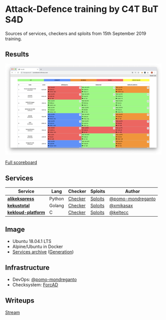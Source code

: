 # Attack-Defence training by C4T BuT S4D

Sources of services, checkers and sploits from 15th September 2019 training.


## Results

![Top](scoreboard/top.png)

[Full scoreboard](scoreboard/full.png)


## Services

| Service | Lang | Checker | Sploits | Author |
|--------|------|-------|---------|-------|
| **[alikekspress](services/alikekspress/)** | Python | [Checker](checkers/alikekspress/) | [Sploits](sploits/alikekspress/) | [@pomo-mondreganto](https://github.com/pomo-mondreganto) |
| **[kekustotal](services/kekustotal/)** | Golang | [Checker](checkers/kekustotal/) | [Sploits](sploits/kekustotal/) | [@xmikasax](https://github.com/xmikasax) |
| **[kekloud-platform](services/kekloud-platform/)** | C | [Checker](checkers/kekloud-platform/) | [Sploits](sploits/kekloud-platform/) | [@keltecc](https://github.com/keltecc) |


## Image

- Ubuntu 18.04.1 LTS
- Alpine/Ubuntu in Docker
- [Services archive](services/services.zip) ([Generation](services/makezip.sh))


## Infrastructure

- DevOps: [@pomo-mondreganto](https://github.com/pomo-mondreganto)
- Checksystem: [ForcAD](https://github.com/pomo-mondreganto/ForcAD)


## Writeups

[Stream](https://www.youtube.com/watch?v=twM9eExiLhM)

